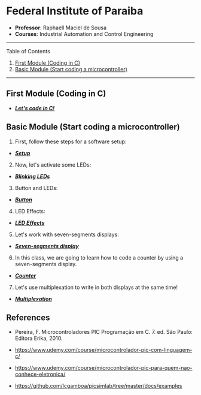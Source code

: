# Federal Institute of Paraiba
* **Professor**: Raphaell Maciel de Sousa
* **Courses**: Industrial Automation and Control Engineering

*******

Table of Contents 

 1. [First Module (Coding in C)](#first)
 2. [Basic Module (Start coding a microcontroller)](#basic)

*******

<div id='first'/>

## First Module (Coding in C)

* **[*Let's code in C!*](https://github.com/raphaellmsousa/microcontrollers/blob/master/coding_in_C/introduction.md)**  

<div id='basic'/>

## Basic Module (Start coding a microcontroller)

1. First, follow these steps for a software setup:

* **[*Setup*](https://github.com/raphaellmsousa/microcontrollers/blob/master/basic_module/softwares/softwares.md)**

2. Now, let's activate some LEDs:

* **[*Blinking LEDs*](https://github.com/raphaellmsousa/microcontrollers/blob/master/basic_module/blink_led.md)**

3. Button and LEDs:

* **[*Button*](https://github.com/raphaellmsousa/microcontrollers/blob/master/basic_module/button_and_led.md)**

4. LED Effects:

* **[*LED Effects*](https://github.com/raphaellmsousa/microcontrollers/blob/master/basic_module/led_effects.md)**

5. Let's work with seven-segments displays:

* **[*Seven-segments display*](https://github.com/raphaellmsousa/microcontrollers/blob/master/basic_module/display_seven_segment.md)**

6. In this class, we are going to learn how to code a counter by using a seven-segments display.

* **[*Counter*](https://github.com/raphaellmsousa/microcontrollers/blob/master/basic_module/counter.md)**

7. Let's use multiplexation to write in both displays at the same time!

* **[*Multiplexation*](https://github.com/raphaellmsousa/microcontrollers/blob/master/basic_module/multiplexing.md)**

## References

* Pereira, F. Microcontroladores PIC Programação em C. 7. ed. São Paulo: Editora Erika, 2010.

* https://www.udemy.com/course/microcontrolador-pic-com-linguagem-c/

* https://www.udemy.com/course/microcontrolador-pic-para-quem-nao-conhece-eletronica/

* https://github.com/lcgamboa/picsimlab/tree/master/docs/examples


